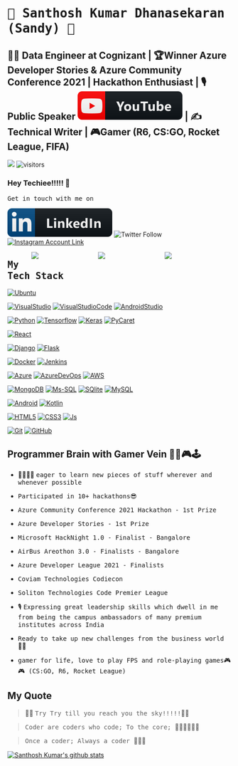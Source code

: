 # <samp> 🤖 Santhosh Kumar Dhanasekaran (Sandy)  🤖</samp>
## 👨‍💻 Data Engineer at Cognizant | 🏆Winner Azure Developer Stories & Azure Community Conference 2021 | Hackathon Enthusiast | 🎙Public Speaker [<img src="https://raw.githubusercontent.com/8bithemant/8bithemant/master/svg/streaming/youtube.svg" >](https://www.youtube.com/channel/UC2cPWhOwuiX4DCTXMPUgl7g) | ✍Technical Writer | 🎮Gamer (R6, CS:GO, Rocket League, FIFA)
<a href="https://github.com/Santhoshkumard11?tab=repositories"><img src="https://badges.frapsoft.com/os/v2/open-source.svg?v=103"/></a>
![visitors](https://visitor-badge.glitch.me/badge?page_id=Santhoshkumard11)

### Hey Techiee!!!!! 👋

<samp> Get in touch with me on </samp> 

[<img src="https://raw.githubusercontent.com/8bithemant/8bithemant/master/svg/social/linkedin.svg" >](https://www.linkedin.com/in/santhosh-kumard)
![Twitter Follow](https://img.shields.io/twitter/follow/sandy_codes_py?style=social)
[![Instagram Account Link](https://img.shields.io/badge/-Instagram-black?style=flat&logo=instagram&link=https://github.com/Santhoshkumard11)](https://www.instagram.com/santhoshgoku/)

<a href="https://www.youracclaim.com/badges/315a746c-78db-4b05-8546-ad551fbe0227"> <img align='right' src='https://github.com/Santhoshkumard11/Santhoshkumard11/blob/master/images/azure-data-fundamentals-600x600.png' width='150'> </a>
<a href="https://www.youracclaim.com/badges/52945e6f-8c00-45d8-a3b1-410c86c2c293"> <img align='right' src='https://github.com/Santhoshkumard11/Santhoshkumard11/blob/master/images/azure-data-scientist-associate-600x600.png' width='150"'> </a>
<a href="https://www.credly.com/badges/23494000-1c1e-4572-a386-81f765be6e7c"> <img align='right' src='https://github.com/Santhoshkumard11/Santhoshkumard11/blob/master/images/Azure Developer stories 2021 badge.png' width='150"'> </a>

<!-- Add the images of social accounts-->

## <samp>My Tech Stack </samp>

[![Ubuntu](https://img.shields.io/badge/-Ubuntu-black?style=flat&logo=Ubuntu&link=https://github.com/Santhoshkumard11)](https://github.com/Santhoshkumard11)

[![VisualStudio](https://img.shields.io/badge/-VisualStudio-black?style=flat&logo=visual-studio&link=https://github.com/Santhoshkumard11&logoColor=522D91)](https://github.com/Santhoshkumard11)
[![VisualStudioCode](https://img.shields.io/badge/-VisualStudioCode-black?style=flat&logo=visual-studio-code&link=https://github.com/Santhoshkumard11&logoColor=007ACC)](https://github.com/Santhoshkumard11)
[![AndroidStudio](https://img.shields.io/badge/-AndroidStudio-black?style=flat&logo=android-studio&link=https://github.com/Santhoshkumard11)](https://github.com/Santhoshkumard11)

[![Python](https://img.shields.io/badge/-Python-black?style=flat&logo=python&link=https://github.com/Santhoshkumard11)](https://github.com/Santhoshkumard11) [![Tensorflow](https://img.shields.io/badge/-TensorFlow-black?style=flat&logo=tensorflow&link=https://github.com/Santhoshkumard11)](https://github.com/Santhoshkumard11) [![Keras](https://img.shields.io/badge/-Keras-black?style=flat&logo=keras&link=https://github.com/Santhoshkumard11&logoColor=D00000)](https://github.com/Santhoshkumard11) [![PyCaret](https://img.shields.io/badge/-PyCaret-black?style=flat&logo=PyCaret&link=https://github.com/Santhoshkumard11)](https://github.com/Santhoshkumard11)

[![React](https://img.shields.io/badge/-React-black?style=flat&logo=React&link=https://github.com/Santhoshkumard11)](https://github.com/Santhoshkumard11)

[![Django](https://img.shields.io/badge/-Django-black?style=flat&logo=django&link=https://github.com/Santhoshkumard11&logoColor=092E20)](https://github.com/Santhoshkumard11)
[![Flask](https://img.shields.io/badge/-Flask-black?style=flat&logo=flask&link=https://github.com/Santhoshkumard11)](https://github.com/Santhoshkumard11) 

[![Docker](https://img.shields.io/badge/-Docker-black?style=flat&logo=docker&link=https://github.com/Santhoshkumard11)](https://github.com/Santhoshkumard11)
[![Jenkins](https://img.shields.io/badge/-Jenkins-black?style=flat&logo=jenkins&link=https://github.com/Santhoshkumard11)](https://github.com/Santhoshkumard11)

[![Azure](https://img.shields.io/badge/-MicrosoftAzure-black?style=flat&logo=microsoft-azure&link=https://github.com/Santhoshkumard11)](https://github.com/Santhoshkumard11)
[![AzureDevOps](https://img.shields.io/badge/-AzureDevOps-black?style=flat&logo=azure-devops&link=https://github.com/Santhoshkumard11)](https://github.com/Santhoshkumard11)
[![AWS](https://img.shields.io/badge/-AmazonAWS-black?style=flat&logo=amazon-aws&link=https://github.com/Santhoshkumard11&logoColor=FF9900)](https://github.com/Santhoshkumard11)

[![MongoDB](https://img.shields.io/badge/-MongoDB-black?style=flat&logo=mongodb&link=https://github.com/Santhoshkumard11)](https://github.com/Santhoshkumard11)
[![Ms-SQL](https://img.shields.io/badge/-MicrosoftSQLServer-black?style=flat&logo=microsoft-sql-server&link=https://github.com/Santhoshkumard11)](https://github.com/Santhoshkumard11)
[![SQlite](https://img.shields.io/badge/-SQLite-black?style=flat&logo=SQLite&link=https://github.com/Santhoshkumard11)](https://github.com/Santhoshkumard11)
[![MySQL](https://img.shields.io/badge/-MySQL-black?style=flat&logo=mysql&link=https://github.com/Santhoshkumard11)](https://github.com/Santhoshkumard11) 


[![Android](https://img.shields.io/badge/-Android-black?style=flat&logo=Android&logowidth=20&link=https://github.com/Santhoshkumard11)](https://github.com/Santhoshkumard11) [![Kotlin](https://img.shields.io/badge/-Kotlin-black?style=flat&logo=kotlin&logowidth=20&link=https://github.com/Santhoshkumard11)](https://github.com/Santhoshkumard11)


[![HTML5](https://img.shields.io/badge/-HTML5-E34F26?style=flat&logo=html5&logoColor=white&link=https://github.com/Santhoshkumard11)](https://github.com/Santhoshkumard11) [![CSS3](https://img.shields.io/badge/-CSS3-1572B6?style=flat&logo=css3&link=https://github.com/Santhoshkumard11)](https://github.com/Santhoshkumard11) [![Js](https://img.shields.io/badge/-Javascript-black?style=flat&logo=javascript&link=https://github.com/Santhoshkumard11)](https://github.com/Santhoshkumard11)

[![Git](https://img.shields.io/badge/-Git-black?style=flat&logo=git&link=https://github.com/Santhoshkumard11)](https://github.com/Santhoshkumard11) [![GitHub](https://img.shields.io/badge/-GitHub-181717?style=flat&logo=github&link=https://github.com/Santhoshkumard11)](https://github.com/Santhoshkumard11)

## Programmer Brain with Gamer Vein 👨‍💻🎮🕹

* 🤹‍♂️🤹‍♂️ <samp> eager to learn new pieces of stuff wherever and whenever possible </samp>
* <samp> Participated in 10+ hackathons😎 </samp>
* <samp> Azure Community Conference 2021 Hackathon - 1st Prize </samp>
* <samp> Azure Developer Stories - 1st Prize </samp>
* <samp> Microsoft HackNight 1.0 - Finalist - Bangalore </samp>
* <samp> AirBus Areothon 3.0  - Finalists - Bangalore</samp>
* <samp> Azure Developer League 2021 - Finalists </samp>
* <samp> Coviam Technologies Codiecon </samp>
* <samp> Soliton Technologies Code Premier League </samp>

* 🎙 <samp> Expressing great leadership skills which dwell in me from being the campus ambassadors of many premium institutes across India </samp>

* <samp> Ready to take up new challenges from the business world </samp>🐱‍🏍

* <samp> gamer for life, love to play FPS and role-playing games🎮🎮 (CS:GO, R6, Rocket League) </samp>


## My Quote

> 🌌🌌 <samp>Try Try till you reach you the sky!!!!!</samp>🙌🙌 

> <samp> Coder are coders who code; To the core; </samp>👨‍💻👨‍💻👨‍💻 

>  <samp> Once a coder; Always a coder </samp>👨‍💻👨

<a href="https://github.com/Santhoshkumard11/github-readme-stats">
  <img align="center" src="https://github-readme-stats-lac.vercel.app/api?username=santhoshkumard11&show_icons=true&count_private=true&theme=algolia" alt="Santhosh Kumar's github stats" />
</a>




<!--
**Santhoshkumard11/Santhoshkumard11** is a ✨ _special_ ✨ repository because its `README.md` (this file) appears on your GitHub profile.

Here are some ideas to get you started:

- 🔭 I’m currently working on ...
- 🌱 I’m currently learning ...
- 👯 I’m looking to collaborate on ...
- 🤔 I’m looking for help with ...
- 💬 Ask me about ...
- 📫 How to reach me: ...
- 😄 Pronouns: ...
- ⚡ Fun fact: ...
-->
